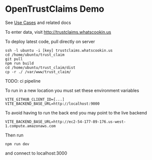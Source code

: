 # OpenTrustClaims Demo

See [Use Cases](https://docs.google.com/document/d/1iWRypT4aHS67MJhuCZj7e5gzcCr3HuKG0lO0g045ueY/edit) and related docs

To enter data, visit http://trustclaims.whatscookin.us

To deploy latest code, pull directly on server

```
ssh -l ubuntu -i [key] trustclaims.whatscookin.us
cd /home/ubuntu/trust_claim
git pull
npm run build
cd /home/ubuntu/trust_claim/dist
cp -r ./ /var/www/trust_claim/
```

TODO: ci pipeline

To run in a new location you must set these environment variables

```
VITE_GITHUB_CLIENT_ID=[...]
VITE_BACKEND_BASE_URL=http://localhost:9000
```

To avoid having to run the back end you may point to the live backend

```
VITE_BACKEND_BASE_URL=http://ec2-54-177-89-176.us-west-1.compute.amazonaws.com
```

Then run

`npm run dev`

and connect to localhost:3000
